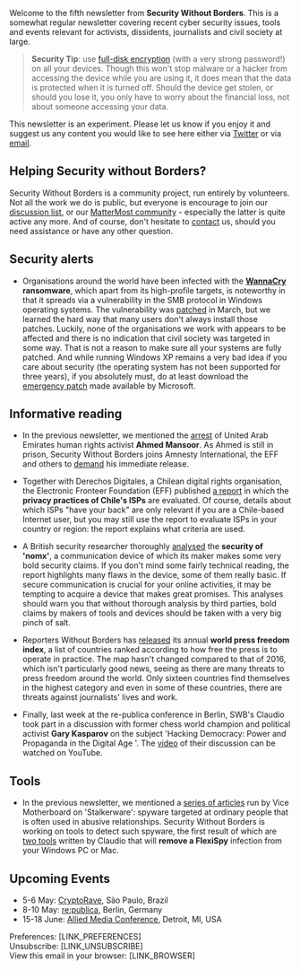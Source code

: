 Welcome to the fifth newsletter from **Security Without Borders**. This is a somewhat regular newsletter covering recent cyber security issues, tools and events relevant for activists, dissidents, journalists and civil society at large.

> **Security Tip**: use [full-disk encryption](https://securityinabox.org/en/guide/secure-file-storage/) (with a very strong password!) on all your devices. Though this won't stop malware or a hacker from accessing the device while you are using it, it does mean that the data is protected when it is turned off. Should the device get stolen, or should you lose it, you only have to worry about the financial loss, not about someone accessing your data.

This newsletter is an experiment. Please let us know if you enjoy it and suggest us any content you would like to see here either via [Twitter](https://twitter.com/swborders) or via [email](mailto:info@securitywithoutborders.org).

## Helping Security without Borders?

Security Without Borders is a community project, run entirely by volunteers. Not all the work we do is public, but everyone is encourage to join our [discussion list](https://lists.securitywithoutborders.org/mailman/listinfo/swb-public), or our [MatterMost community](https://chat.securitywithoutborders.org/community/channels/againststalkerware) - especially the latter is quite active any more. And of course, don't hesitate to [contact](mailto:info@securitywithoutborders.org) us, should you need assistance or have any other question.

## Security alerts

- Organisations around the world have been infected with the **[WannaCry](https://arstechnica.com/security/2017/05/an-nsa-derived-ransomware-worm-is-shutting-down-computers-worldwide/) ransomware**, which apart from its high-profile targets, is noteworthy in that it spreads via a vulnerability in the SMB protocol in Windows operating systems. The vulnerability was [patched](https://blogs.technet.microsoft.com/msrc/2017/04/14/protecting-customers-and-evaluating-risk/) in March, but we learned the hard way that many users don't always install those patches. Luckily, none of the organisations we work with appears to be affected and there is no indication that civil society was targeted in some way. That is not a reason to make sure all your systems are fully patched. And while running Windows XP remains a very bad idea if you care about security (the operating system has not been supported for three years), if you absolutely must, do at least download the [emergency patch](https://www.microsoft.com/en-us/download/details.aspx?id=55245) made available by Microsoft.

## Informative reading

- In the previous newsletter, we mentioned the [arrest](https://www.amnesty.org/en/latest/news/2017/03/uae-surprise-overnight-raid-leads-to-arrest-of-prominent-human-rights-defender/) of United Arab Emirates human rights activist **Ahmed Mansoor**. As Ahmed is still in prison, Security Without Borders joins Amnesty International, the EFF and others to [demand](https://www.amnesty.org/en/get-involved/take-action/free-ahmed-mansoor/) his immediate release.

- Together with Derechos Digitales, a Chilean digital rights organisation, the Electronic Fronteer Foundation (EFF) published [a report](https://www.eff.org/deeplinks/2017/04/who-has-your-back-chile-first-annual-report-seeks-find-out-which-chilean-isps) in which the **privacy practices of Chile's ISPs** are evaluated. Of course, details about which ISPs "have your back" are only relevant if you are a Chile-based Internet user, but you may still use the report to evaluate ISPs in your country or region: the report explains what criteria are used.

- A British security researcher thoroughly [analysed](https://scotthelme.co.uk/nomx-the-worlds-most-secure-communications-protocol/) the **security of 'nomx'**, a communication device of which its maker makes some very bold security claims. If you don't mind some fairly technical reading, the report highlights many flaws in the device, some of them really basic. If secure communication is crucial for your online activities, it may be tempting to acquire a device that makes great promises. This analyses should warn you that without thorough analysis by third parties, bold claims by makers of tools and devices should be taken with a very big pinch of salt.

- Reporters Without Borders has [released](https://rsf.org/en/ranking/2017) its annual **world press freedom index**, a list of countries ranked according to how free the press is to operate in practice. The map hasn't changed compared to that of 2016, which isn't particularly good news, seeing as there are many threats to press freedom around the world. Only sixteen countries find themselves in the highest category and even in some of these countries, there are threats against journalists' lives and work. 

- Finally, last week at the re-publica conference in Berlin, SWB's Claudio took part in a discussion with former chess world champion and political activist **Gary Kasparov** on the subject 'Hacking Democracy: Power and Propaganda in the Digital Age
'. The [video](https://www.youtube.com/watch?v=OjejygTTZ8c) of their discussion can be watched on YouTube.

## Tools

- In the previous newsletter, we mentioned a [series of articles](https://motherboard.vice.com/en_us/topic/when-spies-come-home) run by Vice Motherboard on 'Stalkerware': spyware targeted at ordinary people that is often used in abusive relationships. Security Without Borders is working on tools to detect such spyware, the first result of which are [two tools](https://ops.securitywithoutborders.org/flexispy/) written by Claudio that will **remove a FlexiSpy** infection from your Windows PC or Mac.

## Upcoming Events

- 5-6 May: [CryptoRave](https://cryptorave.org), São Paulo, Brazil
- 8-10 May: [re:publica](https://re-publica.de), Berlin, Germany
- 15-18 June: [Allied Media Conference](https://www.alliedmedia.org/amc), Detroit, MI, USA

Preferences: [LINK_PREFERENCES]  
Unsubscribe: [LINK_UNSUBSCRIBE]  
View this email in your browser: [LINK_BROWSER]
